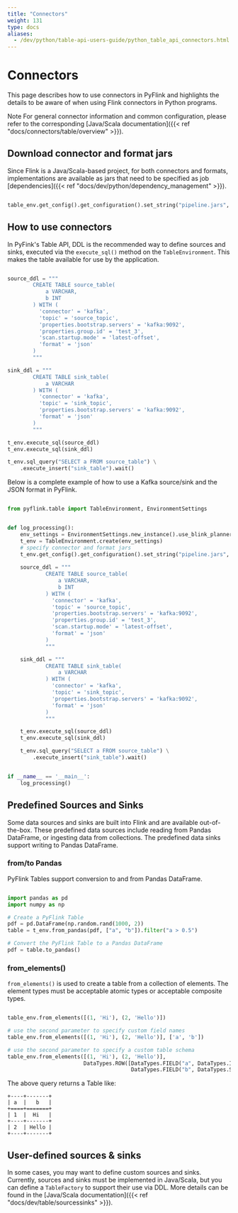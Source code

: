 ```yaml
---
title: "Connectors"
weight: 131
type: docs
aliases:
  - /dev/python/table-api-users-guide/python_table_api_connectors.html
---
```

<!--
Licensed to the Apache Software Foundation (ASF) under one
or more contributor license agreements.  See the NOTICE file
distributed with this work for additional information
regarding copyright ownership.  The ASF licenses this file
to you under the Apache License, Version 2.0 (the
"License"); you may not use this file except in compliance
with the License.  You may obtain a copy of the License at

  http://www.apache.org/licenses/LICENSE-2.0

Unless required by applicable law or agreed to in writing,
software distributed under the License is distributed on an
"AS IS" BASIS, WITHOUT WARRANTIES OR CONDITIONS OF ANY
KIND, either express or implied.  See the License for the
specific language governing permissions and limitations
under the License.
-->

# Connectors

This page describes how to use connectors in PyFlink and highlights the details to be aware of when using Flink connectors in Python programs.

<span class="label label-info">Note</span> For general connector information and common configuration, please refer to the corresponding [Java/Scala documentation]({{< ref "docs/connectors/table/overview" >}}). 

## Download connector and format jars

Since Flink is a Java/Scala-based project, for both connectors and formats, implementations are available as jars that need to be specified as job [dependencies]({{< ref "docs/dev/python/dependency_management" >}}).

```python

table_env.get_config().get_configuration().set_string("pipeline.jars", "file:///my/jar/path/connector.jar;file:///my/jar/path/json.jar")

```

## How to use connectors

In PyFink's Table API, DDL is the recommended way to define sources and sinks, executed via the `execute_sql()` method on the `TableEnvironment`. This makes the table available for use by the application.

```python

source_ddl = """
        CREATE TABLE source_table(
            a VARCHAR,
            b INT
        ) WITH (
          'connector' = 'kafka',
          'topic' = 'source_topic',
          'properties.bootstrap.servers' = 'kafka:9092',
          'properties.group.id' = 'test_3',
          'scan.startup.mode' = 'latest-offset',
          'format' = 'json'
        )
        """

sink_ddl = """
        CREATE TABLE sink_table(
            a VARCHAR
        ) WITH (
          'connector' = 'kafka',
          'topic' = 'sink_topic',
          'properties.bootstrap.servers' = 'kafka:9092',
          'format' = 'json'
        )
        """

t_env.execute_sql(source_ddl)
t_env.execute_sql(sink_ddl)

t_env.sql_query("SELECT a FROM source_table") \
    .execute_insert("sink_table").wait()
```

Below is a complete example of how to use a Kafka source/sink and the JSON format in PyFlink.

```python

from pyflink.table import TableEnvironment, EnvironmentSettings


def log_processing():
    env_settings = EnvironmentSettings.new_instance().use_blink_planner().is_streaming_mode().build()
    t_env = TableEnvironment.create(env_settings)
    # specify connector and format jars
    t_env.get_config().get_configuration().set_string("pipeline.jars", "file:///my/jar/path/connector.jar;file:///my/jar/path/json.jar")
    
    source_ddl = """
            CREATE TABLE source_table(
                a VARCHAR,
                b INT
            ) WITH (
              'connector' = 'kafka',
              'topic' = 'source_topic',
              'properties.bootstrap.servers' = 'kafka:9092',
              'properties.group.id' = 'test_3',
              'scan.startup.mode' = 'latest-offset',
              'format' = 'json'
            )
            """

    sink_ddl = """
            CREATE TABLE sink_table(
                a VARCHAR
            ) WITH (
              'connector' = 'kafka',
              'topic' = 'sink_topic',
              'properties.bootstrap.servers' = 'kafka:9092',
              'format' = 'json'
            )
            """

    t_env.execute_sql(source_ddl)
    t_env.execute_sql(sink_ddl)

    t_env.sql_query("SELECT a FROM source_table") \
        .execute_insert("sink_table").wait()


if __name__ == '__main__':
    log_processing()
```


## Predefined Sources and Sinks

Some data sources and sinks are built into Flink and are available out-of-the-box. These predefined data sources include reading from Pandas DataFrame, or ingesting data from collections. The predefined data sinks support writing to Pandas DataFrame.

### from/to Pandas

PyFlink Tables support conversion to and from Pandas DataFrame.

```python

import pandas as pd
import numpy as np

# Create a PyFlink Table
pdf = pd.DataFrame(np.random.rand(1000, 2))
table = t_env.from_pandas(pdf, ["a", "b"]).filter("a > 0.5")

# Convert the PyFlink Table to a Pandas DataFrame
pdf = table.to_pandas()
```

### from_elements()

`from_elements()` is used to create a table from a collection of elements. The element types must be acceptable atomic types or acceptable composite types.

```python

table_env.from_elements([(1, 'Hi'), (2, 'Hello')])

# use the second parameter to specify custom field names
table_env.from_elements([(1, 'Hi'), (2, 'Hello')], ['a', 'b'])

# use the second parameter to specify a custom table schema
table_env.from_elements([(1, 'Hi'), (2, 'Hello')],
                        DataTypes.ROW([DataTypes.FIELD("a", DataTypes.INT()),
                                       DataTypes.FIELD("b", DataTypes.STRING())]))
```

The above query returns a Table like:

```
+----+-------+
| a  |   b   |
+====+=======+
| 1  |  Hi   |
+----+-------+
| 2  | Hello |
+----+-------+
```

## User-defined sources & sinks

In some cases, you may want to define custom sources and sinks. Currently, sources and sinks must be implemented in Java/Scala, but you can define a `TableFactory` to support their use via DDL. More details can be found in the [Java/Scala documentation]({{< ref "docs/dev/table/sourcessinks" >}}).

